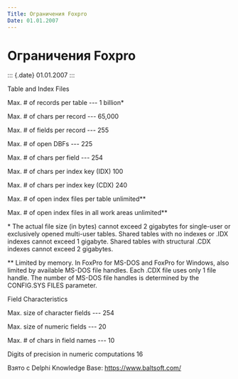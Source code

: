 ```yaml
---
Title: Ограничения Foxpro
Date: 01.01.2007
---
```



Ограничения Foxpro
==================

::: {.date}
01.01.2007
:::

Table and Index Files

Max. \# of records per table --- 1 billion\*

Max. \# of chars per record --- 65,000

Max. \# of fields per record --- 255

Max. \# of open DBFs ---  225

Max. \# of chars per field --- 254

Max. \# of chars per index key (IDX) 100

Max. \# of chars per index key (CDX) 240

Max. \# of open index files per table unlimited\*\*

Max. \# of open index files in all work areas unlimited\*\*

\* The actual file size (in bytes) cannot exceed 2 gigabytes for
single-user or exclusively opened multi-user tables. Shared tables with
no indexes or .IDX indexes cannot exceed 1 gigabyte. Shared tables with
structural .CDX indexes cannot exceed 2 gigabytes.

\*\* Limited by memory. In FoxPro for MS-DOS and FoxPro for Windows,
also limited by available MS-DOS file handles. Each .CDX file uses only
1 file handle. The number of MS-DOS file handles is determined by the
CONFIG.SYS FILES parameter.

Field Characteristics

Max. size of character fields --- 254

Max. size of numeric fields ---  20

Max. \# of chars in field names --- 10

Digits of precision in numeric computations 16

Взято с Delphi Knowledge Base: <https://www.baltsoft.com/>
